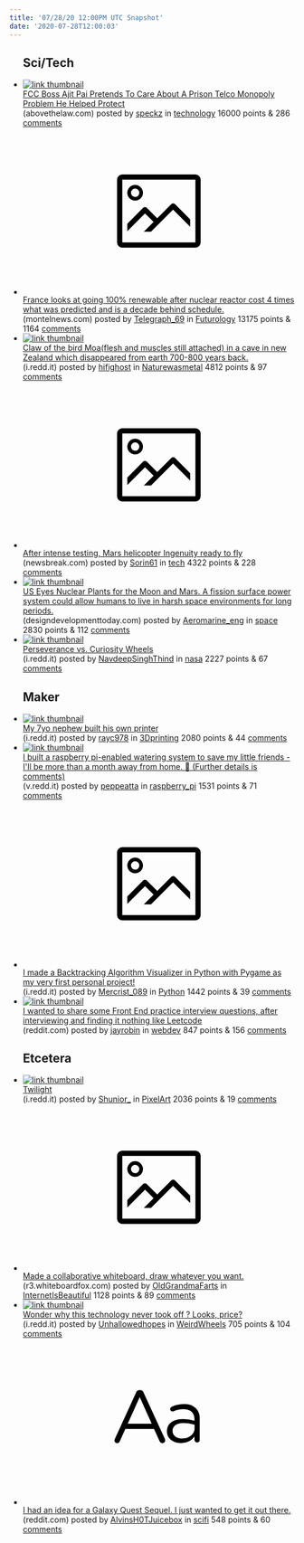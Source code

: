 ```yaml
---
title: '07/28/20 12:00PM UTC Snapshot'
date: '2020-07-28T12:00:03'
---
```

<ul>
<h2>Sci/Tech</h2>

<li><a href='https://abovethelaw.com/2020/07/fcc-boss-ajit-pai-pretends-to-care-about-a-prison-telco-monopoly-problem-he-helped-protect/'><img src='https://b.thumbs.redditmedia.com/HNMbPkPLGYygyhR4IuY2WhkCIMAxSbU4VteZFu6us5A.jpg' alt='link thumbnail'></a><div><div class='linkTitle'><a href='https://abovethelaw.com/2020/07/fcc-boss-ajit-pai-pretends-to-care-about-a-prison-telco-monopoly-problem-he-helped-protect/'>FCC Boss Ajit Pai Pretends To Care About A Prison Telco Monopoly Problem He Helped Protect</a></div>(abovethelaw.com) posted by <a href='https://www.reddit.com/user/speckz'>speckz</a> in <a href='https://www.reddit.com/r/technology'>technology</a> 16000 points & 286 <a href='https://www.reddit.com/r/technology/comments/hyyka6/fcc_boss_ajit_pai_pretends_to_care_about_a_prison/'>comments</a></div></li>

<li><a href='https://www.montelnews.com/en/story/french-epr-is-a-mess--energy-minister/1133707?s=09'><svg version='1.1' viewBox='-34 -14 104 64' preserveAspectRatio='xMidYMid meet' xmlns='http://www.w3.org/2000/svg' xmlns:xlink='http://www.w3.org/1999/xlink'>
    <title>link thumbnail</title>
    <path d='M32,4H4A2,2,0,0,0,2,6V30a2,2,0,0,0,2,2H32a2,2,0,0,0,2-2V6A2,2,0,0,0,32,4ZM4,30V6H32V30Z'></path>
    <path d='M8.92,14a3,3,0,1,0-3-3A3,3,0,0,0,8.92,14Zm0-4.6A1.6,1.6,0,1,1,7.33,11,1.6,1.6,0,0,1,8.92,9.41Z'></path>
    <path d='M22.78,15.37l-5.4,5.4-4-4a1,1,0,0,0-1.41,0L5.92,22.9v2.83l6.79-6.79L16,22.18l-3.75,3.75H15l8.45-8.45L30,24V21.18l-5.81-5.81A1,1,0,0,0,22.78,15.37Z'></path>
    </svg></a><div><div class='linkTitle'><a href='https://www.montelnews.com/en/story/french-epr-is-a-mess--energy-minister/1133707?s=09'>France looks at going 100% renewable after nuclear reactor cost 4 times what was predicted and is a decade behind schedule.</a></div>(montelnews.com) posted by <a href='https://www.reddit.com/user/Telegraph_69'>Telegraph_69</a> in <a href='https://www.reddit.com/r/Futurology'>Futurology</a> 13175 points & 1164 <a href='https://www.reddit.com/r/Futurology/comments/hz1658/france_looks_at_going_100_renewable_after_nuclear/'>comments</a></div></li>

<li><a href='https://i.redd.it/txil3a56ued51.jpg'><img src='https://a.thumbs.redditmedia.com/cROnLjckrLwq87sXgtD8KMsagu4tx4GkdDa_pLQjoV0.jpg' alt='link thumbnail'></a><div><div class='linkTitle'><a href='https://i.redd.it/txil3a56ued51.jpg'>Claw of the bird Moa(flesh and muscles still attached) in a cave in new Zealand which disappeared from earth 700-800 years back.</a></div>(i.redd.it) posted by <a href='https://www.reddit.com/user/hifighost'>hifighost</a> in <a href='https://www.reddit.com/r/Naturewasmetal'>Naturewasmetal</a> 4812 points & 97 <a href='https://www.reddit.com/r/Naturewasmetal/comments/hytagv/claw_of_the_bird_moaflesh_and_muscles_still/'>comments</a></div></li>

<li><a href='https://www.newsbreak.com/district-of-columbia/washington/news/1606956174980/after-intense-testing-mars-helicopter-ingenuity-ready-to-fly'><svg version='1.1' viewBox='-34 -14 104 64' preserveAspectRatio='xMidYMid meet' xmlns='http://www.w3.org/2000/svg' xmlns:xlink='http://www.w3.org/1999/xlink'>
    <title>link thumbnail</title>
    <path d='M32,4H4A2,2,0,0,0,2,6V30a2,2,0,0,0,2,2H32a2,2,0,0,0,2-2V6A2,2,0,0,0,32,4ZM4,30V6H32V30Z'></path>
    <path d='M8.92,14a3,3,0,1,0-3-3A3,3,0,0,0,8.92,14Zm0-4.6A1.6,1.6,0,1,1,7.33,11,1.6,1.6,0,0,1,8.92,9.41Z'></path>
    <path d='M22.78,15.37l-5.4,5.4-4-4a1,1,0,0,0-1.41,0L5.92,22.9v2.83l6.79-6.79L16,22.18l-3.75,3.75H15l8.45-8.45L30,24V21.18l-5.81-5.81A1,1,0,0,0,22.78,15.37Z'></path>
    </svg></a><div><div class='linkTitle'><a href='https://www.newsbreak.com/district-of-columbia/washington/news/1606956174980/after-intense-testing-mars-helicopter-ingenuity-ready-to-fly'>After intense testing, Mars helicopter Ingenuity ready to fly</a></div>(newsbreak.com) posted by <a href='https://www.reddit.com/user/Sorin61'>Sorin61</a> in <a href='https://www.reddit.com/r/tech'>tech</a> 4322 points & 228 <a href='https://www.reddit.com/r/tech/comments/hysyyu/after_intense_testing_mars_helicopter_ingenuity/'>comments</a></div></li>

<li><a href='https://www.designdevelopmenttoday.com/industries/energy/news/21141371/us-eyes-nuclear-plants-for-the-moon-mars'><img src='https://b.thumbs.redditmedia.com/Jt9om_VgpWUyLiud6C6HDXO0V3gg8lLoTC7JB5Hsgvc.jpg' alt='link thumbnail'></a><div><div class='linkTitle'><a href='https://www.designdevelopmenttoday.com/industries/energy/news/21141371/us-eyes-nuclear-plants-for-the-moon-mars'>US Eyes Nuclear Plants for the Moon and Mars. A fission surface power system could allow humans to live in harsh space environments for long periods.</a></div>(designdevelopmenttoday.com) posted by <a href='https://www.reddit.com/user/Aeromarine_eng'>Aeromarine_eng</a> in <a href='https://www.reddit.com/r/space'>space</a> 2830 points & 112 <a href='https://www.reddit.com/r/space/comments/hz5svl/us_eyes_nuclear_plants_for_the_moon_and_mars_a/'>comments</a></div></li>

<li><a href='https://i.redd.it/bg08gwp1agd51.jpg'><img src='https://a.thumbs.redditmedia.com/rfhVXoalPkcKH_rXwFME6FW7de52BXzFuBBFEVrK2W4.jpg' alt='link thumbnail'></a><div><div class='linkTitle'><a href='https://i.redd.it/bg08gwp1agd51.jpg'>Perseverance vs. Curiosity Wheels</a></div>(i.redd.it) posted by <a href='https://www.reddit.com/user/NavdeepSinghThind'>NavdeepSinghThind</a> in <a href='https://www.reddit.com/r/nasa'>nasa</a> 2227 points & 67 <a href='https://www.reddit.com/r/nasa/comments/hyyvf2/perseverance_vs_curiosity_wheels/'>comments</a></div></li>

<h2>Maker</h2>

<li><a href='https://i.redd.it/cm9m3o4ogid51.jpg'><img src='https://b.thumbs.redditmedia.com/I8aQDnomIsYEvR3zkIOdDZnp_calyNSKEw1qdQr4oQg.jpg' alt='link thumbnail'></a><div><div class='linkTitle'><a href='https://i.redd.it/cm9m3o4ogid51.jpg'>My 7yo nephew built his own printer</a></div>(i.redd.it) posted by <a href='https://www.reddit.com/user/rayc978'>rayc978</a> in <a href='https://www.reddit.com/r/3Dprinting'>3Dprinting</a> 2080 points & 44 <a href='https://www.reddit.com/r/3Dprinting/comments/hz6i51/my_7yo_nephew_built_his_own_printer/'>comments</a></div></li>

<li><a href='https://v.redd.it/cu42p9oh8hd51'><img src='https://a.thumbs.redditmedia.com/r9-XL20w6pirlESW0c85f1tv79uDuXagXiS2f6-CQ_4.jpg' alt='link thumbnail'></a><div><div class='linkTitle'><a href='https://v.redd.it/cu42p9oh8hd51'>I built a raspberry pi-enabled watering system to save my little friends - I'll be more than a month away from home. 🌿 (Further details is comments)</a></div>(v.redd.it) posted by <a href='https://www.reddit.com/user/peppeatta'>peppeatta</a> in <a href='https://www.reddit.com/r/raspberry_pi'>raspberry_pi</a> 1531 points & 71 <a href='https://www.reddit.com/r/raspberry_pi/comments/hz2l00/i_built_a_raspberry_pienabled_watering_system_to/'>comments</a></div></li>

<li><a href='https://i.redd.it/5qqjkln01gd51.gif'><svg version='1.1' viewBox='-34 -14 104 64' preserveAspectRatio='xMidYMid meet' xmlns='http://www.w3.org/2000/svg' xmlns:xlink='http://www.w3.org/1999/xlink'>
    <title>link thumbnail</title>
    <path d='M32,4H4A2,2,0,0,0,2,6V30a2,2,0,0,0,2,2H32a2,2,0,0,0,2-2V6A2,2,0,0,0,32,4ZM4,30V6H32V30Z'></path>
    <path d='M8.92,14a3,3,0,1,0-3-3A3,3,0,0,0,8.92,14Zm0-4.6A1.6,1.6,0,1,1,7.33,11,1.6,1.6,0,0,1,8.92,9.41Z'></path>
    <path d='M22.78,15.37l-5.4,5.4-4-4a1,1,0,0,0-1.41,0L5.92,22.9v2.83l6.79-6.79L16,22.18l-3.75,3.75H15l8.45-8.45L30,24V21.18l-5.81-5.81A1,1,0,0,0,22.78,15.37Z'></path>
    </svg></a><div><div class='linkTitle'><a href='https://i.redd.it/5qqjkln01gd51.gif'>I made a Backtracking Algorithm Visualizer in Python with Pygame as my very first personal project!</a></div>(i.redd.it) posted by <a href='https://www.reddit.com/user/Mercrist_089'>Mercrist_089</a> in <a href='https://www.reddit.com/r/Python'>Python</a> 1442 points & 39 <a href='https://www.reddit.com/r/Python/comments/hyxwlh/i_made_a_backtracking_algorithm_visualizer_in/'>comments</a></div></li>

<li><a href='https://www.reddit.com/r/webdev/comments/hyuznw/i_wanted_to_share_some_front_end_practice/'><img src='https://b.thumbs.redditmedia.com/GKpl-KvqZDaEV5LyvilWun1HclQMS3HIp__4nGadaOY.jpg' alt='link thumbnail'></a><div><div class='linkTitle'><a href='https://www.reddit.com/r/webdev/comments/hyuznw/i_wanted_to_share_some_front_end_practice/'>I wanted to share some Front End practice interview questions, after interviewing and finding it nothing like Leetcode</a></div>(reddit.com) posted by <a href='https://www.reddit.com/user/jayrobin'>jayrobin</a> in <a href='https://www.reddit.com/r/webdev'>webdev</a> 847 points & 156 <a href='https://www.reddit.com/r/webdev/comments/hyuznw/i_wanted_to_share_some_front_end_practice/'>comments</a></div></li>

<h2>Etcetera</h2>

<li><a href='https://i.redd.it/ahhe500m0hd51.png'><img src='https://b.thumbs.redditmedia.com/jiLTPy8BuTfPpH8kWqjIj7rIDt9c0Suf8g528eR7vIk.jpg' alt='link thumbnail'></a><div><div class='linkTitle'><a href='https://i.redd.it/ahhe500m0hd51.png'>Twilight</a></div>(i.redd.it) posted by <a href='https://www.reddit.com/user/Shunior_'>Shunior_</a> in <a href='https://www.reddit.com/r/PixelArt'>PixelArt</a> 2036 points & 19 <a href='https://www.reddit.com/r/PixelArt/comments/hz1rsl/twilight/'>comments</a></div></li>

<li><a href='https://r3.whiteboardfox.com/3216622-6166-1199'><svg version='1.1' viewBox='-34 -14 104 64' preserveAspectRatio='xMidYMid meet' xmlns='http://www.w3.org/2000/svg' xmlns:xlink='http://www.w3.org/1999/xlink'>
    <title>link thumbnail</title>
    <path d='M32,4H4A2,2,0,0,0,2,6V30a2,2,0,0,0,2,2H32a2,2,0,0,0,2-2V6A2,2,0,0,0,32,4ZM4,30V6H32V30Z'></path>
    <path d='M8.92,14a3,3,0,1,0-3-3A3,3,0,0,0,8.92,14Zm0-4.6A1.6,1.6,0,1,1,7.33,11,1.6,1.6,0,0,1,8.92,9.41Z'></path>
    <path d='M22.78,15.37l-5.4,5.4-4-4a1,1,0,0,0-1.41,0L5.92,22.9v2.83l6.79-6.79L16,22.18l-3.75,3.75H15l8.45-8.45L30,24V21.18l-5.81-5.81A1,1,0,0,0,22.78,15.37Z'></path>
    </svg></a><div><div class='linkTitle'><a href='https://r3.whiteboardfox.com/3216622-6166-1199'>Made a collaborative whiteboard, draw whatever you want.</a></div>(r3.whiteboardfox.com) posted by <a href='https://www.reddit.com/user/OldGrandmaFarts'>OldGrandmaFarts</a> in <a href='https://www.reddit.com/r/InternetIsBeautiful'>InternetIsBeautiful</a> 1128 points & 89 <a href='https://www.reddit.com/r/InternetIsBeautiful/comments/hyxssk/made_a_collaborative_whiteboard_draw_whatever_you/'>comments</a></div></li>

<li><a href='https://i.redd.it/4o0q5qenxgd51.jpg'><img src='https://b.thumbs.redditmedia.com/utenuqIoCcgd033U9jvBtpz7oiUyFfHi14sMV9dOI9o.jpg' alt='link thumbnail'></a><div><div class='linkTitle'><a href='https://i.redd.it/4o0q5qenxgd51.jpg'>Wonder why this technology never took off ? Looks, price?</a></div>(i.redd.it) posted by <a href='https://www.reddit.com/user/Unhallowedhopes'>Unhallowedhopes</a> in <a href='https://www.reddit.com/r/WeirdWheels'>WeirdWheels</a> 705 points & 104 <a href='https://www.reddit.com/r/WeirdWheels/comments/hz1e4n/wonder_why_this_technology_never_took_off_looks/'>comments</a></div></li>

<li><a href='https://www.reddit.com/r/scifi/comments/hyvs8q/i_had_an_idea_for_a_galaxy_quest_sequel_i_just/'><svg version='1.1' viewBox='-34 -12 104 64' preserveAspectRatio='xMidYMid slice' xmlns='http://www.w3.org/2000/svg' xmlns:xlink='http://www.w3.org/1999/xlink'>
    <title>text link thumbnail</title>
    <path d='M12.19,8.84a1.45,1.45,0,0,0-1.4-1h-.12a1.46,1.46,0,0,0-1.42,1L1.14,26.56a1.29,1.29,0,0,0-.14.59,1,1,0,0,0,1,1,1.12,1.12,0,0,0,1.08-.77l2.08-4.65h11l2.08,4.59a1.24,1.24,0,0,0,1.12.83,1.08,1.08,0,0,0,1.08-1.08,1.64,1.64,0,0,0-.14-.57ZM6.08,20.71l4.59-10.22,4.6,10.22Z'>
    </path>
    <path d='M32.24,14.78A6.35,6.35,0,0,0,27.6,13.2a11.36,11.36,0,0,0-4.7,1,1,1,0,0,0-.58.89,1,1,0,0,0,.94.92,1.23,1.23,0,0,0,.39-.08,8.87,8.87,0,0,1,3.72-.81c2.7,0,4.28,1.33,4.28,3.92v.5a15.29,15.29,0,0,0-4.42-.61c-3.64,0-6.14,1.61-6.14,4.64v.05c0,2.95,2.7,4.48,5.37,4.48a6.29,6.29,0,0,0,5.19-2.48V26.9a1,1,0,0,0,1,1,1,1,0,0,0,1-1.06V19A5.71,5.71,0,0,0,32.24,14.78Zm-.56,7.7c0,2.28-2.17,3.89-4.81,3.89-1.94,0-3.61-1.06-3.61-2.86v-.06c0-1.8,1.5-3,4.2-3a15.2,15.2,0,0,1,4.22.61Z'>
    </path>
    </svg></a><div><div class='linkTitle'><a href='https://www.reddit.com/r/scifi/comments/hyvs8q/i_had_an_idea_for_a_galaxy_quest_sequel_i_just/'>I had an idea for a Galaxy Quest Sequel. I just wanted to get it out there.</a></div>(reddit.com) posted by <a href='https://www.reddit.com/user/AlvinsH0TJuicebox'>AlvinsH0TJuicebox</a> in <a href='https://www.reddit.com/r/scifi'>scifi</a> 548 points & 60 <a href='https://www.reddit.com/r/scifi/comments/hyvs8q/i_had_an_idea_for_a_galaxy_quest_sequel_i_just/'>comments</a></div></li>

</ul>
